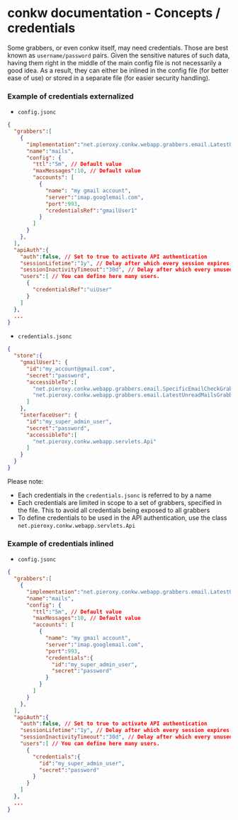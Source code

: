 # conkw documentation - Concepts / credentials

Some grabbers, or even conkw itself, may need credentials. Those are best known as `username/password` pairs. Given the sensitive natures of such data, having them right in the middle of the main config file is not necessarily a good idea. As a result, they can either be inlined in the config file (for better ease of use) or stored in a separate file (for easier security handling).

### Example of credentials externalized

* `config.jsonc`
```json
{
  "grabbers":[
    {
      "implementation":"net.pieroxy.conkw.webapp.grabbers.email.LatestUnreadMailsGrabber",
      "name":"mails",
      "config": {
        "ttl":"5m", // Default value
        "maxMessages":10, // Default value
        "accounts": [
          {
            "name": "my gmail account",
            "server":"imap.googlemail.com",
            "port":993,
            "credentialsRef":"gmailUser1"
          }
        ]
      }
    },
  ],
  "apiAuth":{
    "auth":false, // Set to true to activate API authentication 
    "sessionLifetime":"1y", // Delay after which every session expires.
    "sessionInactivityTimeout":"30d", // Delay after which every unused session expires.
    "users":[ // You can define here many users.
      {
        "credentialsRef":"uiUser"
      }
    ]
  },
  ...
}
```
* `credentials.jsonc`
```json
{
  "store":{
    "gmailUser1": {
      "id":"my_account@gmail.com",
      "secret":"password",
      "accessibleTo":[
        "net.pieroxy.conkw.webapp.grabbers.email.SpecificEmailCheckGrabber",
        "net.pieroxy.conkw.webapp.grabbers.email.LatestUnreadMailsGrabber"
      ]
    },
    "interfaceUser": {
      "id":"my_super_admin_user",
      "secret":"password",
      "accessibleTo":[
        "net.pieroxy.conkw.webapp.servlets.Api"
      ]
    }
  }
}
```

Please note:

* Each credentials in the `credentials.jsonc` is referred to by a name
* Each credentials are limited in scope to a set of grabbers, specified in the file. This to avoid all credentials being exposed to all grabbers
* To define credentials to be used in the API authentication, use the class `net.pieroxy.conkw.webapp.servlets.Api`

### Example of credentials inlined

* `config.jsonc`
```json
{
  "grabbers":[
    {
      "implementation":"net.pieroxy.conkw.webapp.grabbers.email.LatestUnreadMailsGrabber",
      "name":"mails",
      "config": {
        "ttl":"5m", // Default value
        "maxMessages":10, // Default value
        "accounts": [
          {
            "name": "my gmail account",
            "server":"imap.googlemail.com",
            "port":993,
            "credentials":{
              "id":"my_super_admin_user",
              "secret":"password"
            }
          }
        ]
      }
    },
  ],
  "apiAuth":{
    "auth":false, // Set to true to activate API authentication 
    "sessionLifetime":"1y", // Delay after which every session expires.
    "sessionInactivityTimeout":"30d", // Delay after which every unused session expires.
    "users":[ // You can define here many users.
      {
        "credentials":{
          "id":"my_super_admin_user",
          "secret":"password"
        }
      }
    ]
  },
  ...
}
```
